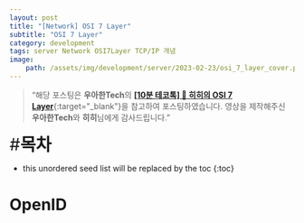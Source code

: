```yaml
---
layout: post
title: "[Network] OSI 7 Layer"
subtitle: "OSI 7 Layer"
category: development
tags: server Network OSI7Layer TCP/IP 개념
image:
    path: /assets/img/development/server/2023-02-23/osi_7_layer_cover.png
---
```


> “해당 포스팅은 **우아한Tech**의 [**[10분 테코톡] 🔮 히히의 OSI 7 Layer**](https://www.youtube.com/watch?v=1pfTxp25MA8&t=35s){:target="_blank"}을 참고하여 포스팅하였습니다. 영상을 제작해주신 **우아한Tech**와 **히히**님에게 감사드립니다.”

<span style="font-size:30px;">\#**목차**</span>

* this unordered seed list will be replaced by the toc
{:toc}

# OpenID